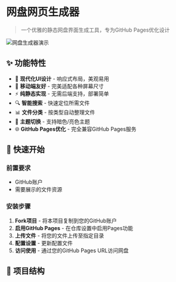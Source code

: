 # 网盘网页生成器

> 一个优雅的静态网盘界面生成工具，专为GitHub Pages优化设计

![网盘生成器演示](https://via.placeholder.com/800x400.png?text=网盘生成器演示)

## ✨ 功能特性

- 🎨 **现代化UI设计** - 响应式布局，美观易用
- 📱 **移动端友好** - 完美适配各种屏幕尺寸
- ⚡ **纯静态实现** - 无需后端支持，部署简单
- 🔍 **智能搜索** - 快速定位所需文件
- 📊 **文件分类** - 按类型自动整理文件
- 🌙 **主题切换** - 支持暗色/亮色主题
- 🌐 **GitHub Pages优化** - 完全兼容GitHub Pages服务

## 🚀 快速开始

### 前置要求
- GitHub账户
- 需要展示的文件资源

### 安装步骤

1. **Fork项目** - 将本项目复制到您的GitHub账户
2. **启用GitHub Pages** - 在仓库设置中启用Pages功能
3. **上传文件** - 将您的文件上传至指定目录
4. **配置设置** - 更新配置文件
5. **访问使用** - 通过您的GitHub Pages URL访问网盘

## 📁 项目结构
